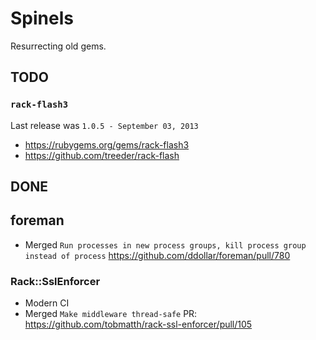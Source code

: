 # Spinels

Resurrecting old gems.

## TODO

### `rack-flash3`

Last release was `1.0.5 - September 03, 2013`

* https://rubygems.org/gems/rack-flash3
* https://github.com/treeder/rack-flash

## DONE

## foreman

* Merged `Run processes in new process groups, kill process group instead of process` https://github.com/ddollar/foreman/pull/780

### Rack::SslEnforcer

* Modern CI
* Merged `Make middleware thread-safe` PR: https://github.com/tobmatth/rack-ssl-enforcer/pull/105
